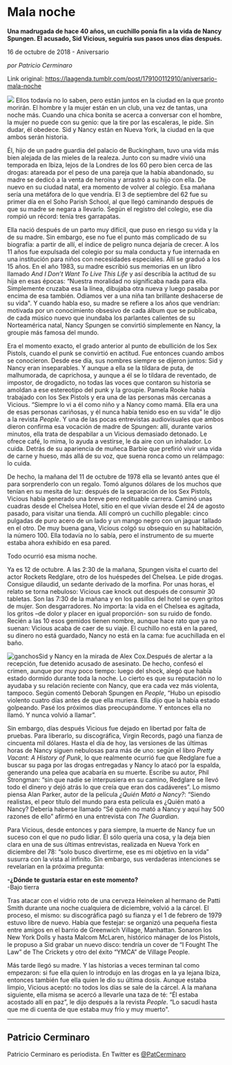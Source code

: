 # Mala noche

**Una madrugada de hace 40 años, un cuchillo ponía fin a la vida de Nancy Spungen. El acusado, Sid Vicious, seguiría sus pasos unos días después.**

16 de octubre de 2018 - Aniversario

_por Patricio Cerminaro_

Link original: https://laagenda.tumblr.com/post/179100112910/aniversario-mala-noche

![](https://64.media.tumblr.com/c54857551bfd7587fe3c0e373c852c0e/tumblr_inline_pgpcbqQoGI1t6q87u_500.jpg)
Ellos todavía no lo saben, pero están juntos en la ciudad en la que pronto morirán. El hombre y la mujer están en un club, una vez de tantas, una noche más. Cuando una chica bonita se acerca a conversar con el hombre, la mujer no puede con su genio: que la tire por las escaleras, le pide. Sin dudar, él obedece. Sid y Nancy están en Nueva York, la ciudad en la que ambos serán historia.

Él, hijo de un padre guardia del palacio de Buckingham, tuvo una vida más bien alejada de las mieles de la realeza. Junto con su madre vivió una temporada en Ibiza, lejos de la Londres de los 60 pero bien cerca de las drogas: atareada por el peso de una pareja que la había abandonado, su madre se dedicó a la venta de heroína y arrastró a su hijo con ella. De nuevo en su ciudad natal, era momento de volver al colegio. Esa mañana sería una metáfora de lo que vendría. El 3 de septiembre del 62 fue su primer día en el Soho Parish School, al que llegó caminando después de que su madre se negara a llevarlo. Según el registro del colegio, ese día rompió un récord: tenía tres garrapatas.

Ella nació después de un parto muy difícil, que puso en riesgo su vida y la de su madre. Sin embargo, ese no fue el punto más complicado de su biografía: a partir de allí, el índice de peligro nunca dejaría de crecer. A los 11 años fue expulsada del colegio por su mala conducta y fue internada en una institución para niños con necesidades especiales. Allí se graduó a los 15 años. En el año 1983, su madre escribió sus memorias en un libro llamado *And I Don’t Want To Live This Life* y así describía la actitud de su hija en esas épocas: “Nuestra moralidad no significaba nada para ella. Simplemente cruzaba esa la línea, dibujaba otra nueva y luego pasaba por encima de esa también. Odiamos ver a una niña tan brillante deshacerse de su vida". Y cuando habla eso, su madre se refiere a los años que vendrían: motivada por un conocimiento obsesivo de cada álbum que se publicaba, de cada músico nuevo que inundaba los parlantes calientes de su Norteamérica natal, Nancy Spungen se convirtió simplemente en Nancy, la groupie más famosa del mundo.

Era el momento exacto, el grado anterior al punto de ebullición de los Sex Pistols, cuando el punk se convirtió en actitud. Fue entonces cuando ambos se conocieron. Desde ese día, sus nombres siempre se dijeron juntos: Sid y Nancy eran inseparables. Y aunque a ella se la tildara de puta, de malhumorada, de caprichosa, y aunque a él se lo tildara de reventado, de impostor, de drogadicto, no todas las voces que contaron su historia se amoldan a ese estereotipo del punk y la groupie. Pamela Rooke había trabajado con los Sex Pistols y era una de las personas más cercanas a Vicious. “Siempre lo vi a él como niño y a Nancy como mamá. Ella era una de esas personas cariñosas, y él nunca había tenido eso en su vida” le dijo a la revista *People*. Y una de las pocas entrevistas audiovisuales que ambos dieron confirma esa vocación de madre de Spungen: allí, durante varios minutos, ella trata de despabilar a un Vicious demasiado detonado. Le ofrece café, lo mima, lo ayuda a vestirse, le da aire con un inhalador. Lo cuida. Detrás de su apariencia de muñeca Barbie que prefirió vivir una vida de carne y hueso, más allá de su voz, que suena ronca como un relámpago: lo cuida.

De hecho, la mañana del 11 de octubre de 1978 ella se levantó antes que él para sorprenderlo con un regalo. Tomó algunos dólares de los muchos que tenían en su mesita de luz: después de la separación de los Sex Pistols, Vicious había generado una breve pero redituable carrera. Caminó unas cuadras desde el Chelsea Hotel, sitio en el que vivían desde el 24 de agosto pasado, para visitar una tienda. Allí compró un cuchillo plegable: cinco pulgadas de puro acero de un lado y un mango negro con un jaguar tallado en el otro. De muy buena gana, Vicious colgó su obsequio en su habitación, la número 100. Ella todavía no lo sabía, pero el instrumento de su muerte estaba ahora exhibido en esa pared.

Todo ocurrió esa misma noche. 

Ya es 12 de octubre. A las 2:30 de la mañana, Spungen visita el cuarto del actor Rockets Redglare, otro de los huéspedes del Chelsea. Le pide drogas. Consigue dilaudid, un sedante derivado de la morfina. Por unas horas, el relato se torna nebuloso: Vicious cae knock out después de consumir 30 tabletas. Son las 7:30 de la mañana y en los pasillos del hotel se oyen gritos de mujer. Son desgarradores. No importa: la vida en el Chelsea es agitada, los gritos –de dolor y placer en igual proporción- son su ruido de fondo. Recién a las 10 esos gemidos tienen nombre, aunque hace rato que ya no suenan: Vicious acaba de caer de su viaje. El cuchillo no está en la pared, su dinero no está guardado, Nancy no está en la cama: fue acuchillada en el baño.

![ganchos](https://64.media.tumblr.com/b0fb42de2f729bf11112e3c5454c6839/tumblr_inline_pgp4f1e9Ue1t6q87u_500.jpg)Sid y Nancy en la mirada de Alex Cox.Después de alertar a la recepción, fue detenido acusado de asesinato. De hecho, confesó el crimen, aunque por muy poco tiempo: luego del shock, alegó que había estado dormido durante toda la noche. Lo cierto es que su reputación no lo ayudaba y su relación reciente con Nancy, que era cada vez más violenta, tampoco. Según comentó Deborah Spungen en *People*, “Hubo un episodio violento cuatro días antes de que ella muriera. Ella dijo que la había estado golpeando. Pasé los próximos días preocupándome. Y entonces ella no llamó. Y nunca volvió a llamar”. 

Sin embargo, días después Vicious fue dejado en libertad por falta de pruebas. Para liberarlo, su discográfica, Virgin Records, pagó una fianza de cincuenta mil dólares. Hasta el día de hoy, las versiones de las últimas horas de Nancy siguen nebulosas para más de uno: según el libro *Pretty Vacant: A History of Punk*, lo que realmente ocurrió fue que Redglare fue a buscar su paga por las drogas entregadas y Nancy lo atacó por la espalda, generando una pelea que acabaría en su muerte. Escribe su autor, Phil Strongman: “sin que nadie se interpusiera en su camino, Redglare se llevó todo el dinero y dejó atrás lo que creía que eran dos cadáveres”. Lo mismo piensa Alan Parker, autor de la película *¿Quién Mató a Nancy?*: “Siendo realistas, el peor título del mundo para esta película es ¿Quién mató a Nancy? Debería haberse llamado “Sé quién no mató a Nancy y aquí hay 500 razones de ello” afirmó en una entrevista con *The Guardian*.

Para Vicious, desde entonces y para siempre, la muerte de Nancy fue un suceso con el que no pudo lidiar. Él sólo quería una cosa, y la deja bien clara en una de sus últimas entrevistas, realizada en Nueva York en diciembre del 78: “solo busco divertirme, ese es mi objetivo en la vida” susurra con la vista al infinito. Sin embargo, sus verdaderas intenciones se revelarían en la próxima pregunta:

**-¿Dónde te gustaría estar en este momento?**  
-Bajo tierra

Tras atacar con el vidrio roto de una cerveza Heineken al hermano de Patti Smith durante una noche cualquiera de diciembre, volvió a la cárcel. El proceso, el mismo: su discográfica pagó su fianza y el 1 de febrero de 1979 estuvo libre de nuevo. Había que festejar: se organizó una pequeña fiesta entre amigos en el barrio de Greenwich Village, Manhattan. Sonaron los New York Dolls y hasta Malcom McLaren, histórico mánager de los Pistols, le propuso a Sid grabar un nuevo disco: tendría un cover de “I Fought The Law” de The Crickets y otro del éxito “YMCA” de Village People.

Más tarde llegó su madre. Y las historias a veces terminan tal como empezaron: si fue ella quien lo introdujo en las drogas en la ya lejana Ibiza, entonces también fue ella quien le dio su última dosis. Aunque estaba limpio, Vicious aceptó: no todos los días se sale de la cárcel. A la mañana siguiente, ella misma se acercó a llevarle una taza de té: “Él estaba acostado allí en paz”, le dijo después a la revista *People*. “Lo sacudí hasta que me di cuenta de que estaba muy frío y muy muerto".

  




---

Patricio Cerminaro
------------------

 Patricio Cerminaro es periodista. En Twitter es [@PatCerminaro](https://twitter.com/PatCerminaro) 

